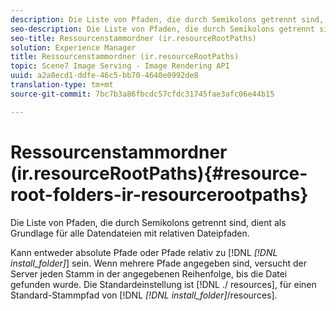 ```yaml
---
description: Die Liste von Pfaden, die durch Semikolons getrennt sind, dient als Grundlage für alle Datendateien mit relativen Dateipfaden.
seo-description: Die Liste von Pfaden, die durch Semikolons getrennt sind, dient als Grundlage für alle Datendateien mit relativen Dateipfaden.
seo-title: Ressourcenstammordner (ir.resourceRootPaths)
solution: Experience Manager
title: Ressourcenstammordner (ir.resourceRootPaths)
topic: Scene7 Image Serving - Image Rendering API
uuid: a2a8ecd1-ddfe-46c5-bb70-4640e0992de8
translation-type: tm+mt
source-git-commit: 7bc7b3a86fbcdc57cfdc31745fae3afc06e44b15

---
```



# Ressourcenstammordner (ir.resourceRootPaths){#resource-root-folders-ir-resourcerootpaths}

Die Liste von Pfaden, die durch Semikolons getrennt sind, dient als Grundlage für alle Datendateien mit relativen Dateipfaden.

Kann entweder absolute Pfade oder Pfade relativ zu [!DNL *[!DNL install_folder]*] sein. Wenn mehrere Pfade angegeben sind, versucht der Server jeden Stamm in der angegebenen Reihenfolge, bis die Datei gefunden wurde. Die Standardeinstellung ist [!DNL ./ resources], für einen Standard-Stammpfad von [!DNL *[!DNL install_folder]*/resources].
